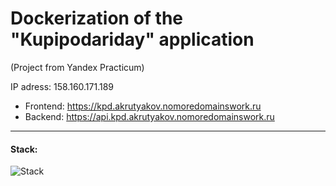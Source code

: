 # Dockerization of the "Kupipodariday" application

(Project from Yandex Practicum)

IP adress: 158.160.171.189

- Frontend: https://kpd.akrutyakov.nomoredomainswork.ru
- Backend: https://api.kpd.akrutyakov.nomoredomainswork.ru

---

#### Stack:

![Stack](https://skillicons.dev/icons?i=vscode,git,github,ts,nodejs,nest,react,postgres,docker&perline=5)
